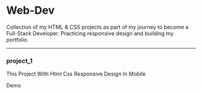 # Web-Dev
Collection of my HTML &amp; CSS projects as part of my journey to become a Full-Stack Developer. Practicing responsive design and building my portfolio.
<hr>
<h3>project_1</h3>
<p>This Project With Html Css Responsive Design In Mobile </p>
<a herf="https://shehatacoder.github.io/Web-Dev/">Demo</a>

